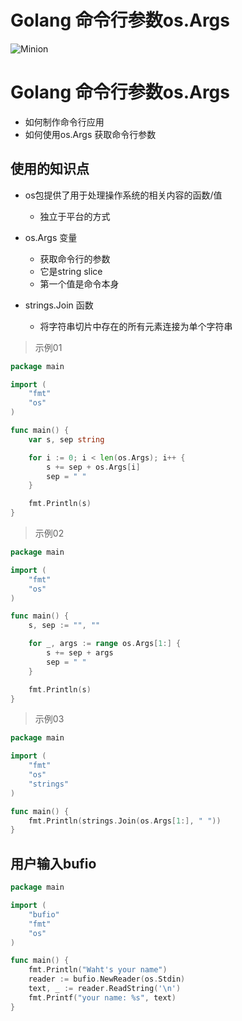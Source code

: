 # Golang 命令行参数os.Args

![Minion](https://images.unsplash.com/photo-1629654297299-c8506221ca97?ixlib=rb-4.0.3&ixid=M3wxMjA3fDB8MHxwaG90by1wYWdlfHx8fGVufDB8fHx8fA%3D%3D&auto=format&fit=crop&w=1548&q=80)
# Golang 命令行参数os.Args

* 如何制作命令行应用
* 如何使用os.Args 获取命令行参数

## 使用的知识点

* os包提供了用于处理操作系统的相关内容的函数/值
    * 独立于平台的方式

* os.Args 变量
    * 获取命令行的参数
    * 它是string slice
    * 第一个值是命令本身

* strings.Join 函数
    * 将字符串切片中存在的所有元素连接为单个字符串

> 示例01
```go
package main

import (
	"fmt"
	"os"
)

func main() {
	var s, sep string

	for i := 0; i < len(os.Args); i++ {
		s += sep + os.Args[i]
		sep = " "
	}

	fmt.Println(s)
}

```

> 示例02
```go
package main

import (
	"fmt"
	"os"
)

func main() {
	s, sep := "", ""

	for _, args := range os.Args[1:] {
		s += sep + args
		sep = " "
	}

	fmt.Println(s)
}
```
> 示例03
```go
package main

import (
	"fmt"
	"os"
	"strings"
)

func main() {
	fmt.Println(strings.Join(os.Args[1:], " "))
}
```

## 用户输入bufio
```go
package main

import (
	"bufio"
	"fmt"
	"os"
)

func main() {
	fmt.Println("Waht's your name")
	reader := bufio.NewReader(os.Stdin)
	text, _ := reader.ReadString('\n')
	fmt.Printf("your name: %s", text)
}
```
